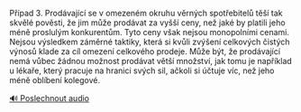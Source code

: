 
Případ 3. Prodávající se v omezeném okruhu věrných spotřebitelů těší tak skvělé pověsti, že jim může prodávat za vyšší ceny, než jaké by platili jeho méně proslulým konkurentům. Tyto ceny však nejsou monopolními cenami. Nejsou výsledkem záměrné taktiky, která si kvůli zvýšení celkových čistých výnosů klade za cíl omezení celkového prodeje. Může být, že prodávající nemá vůbec žádnou možnost prodávat větší množství, jak tomu je například u lékaře, který pracuje na hranici svých sil, ačkoli si účtuje víc, než jeho méně oblíbení kolegové.

[🔊 Poslechnout audio](/data/7-paragraphs/audio/chapter_69/para_010-Ppad-3-Prodvajc-se-v-omezenm-okruhu-vrnch.mp3)
